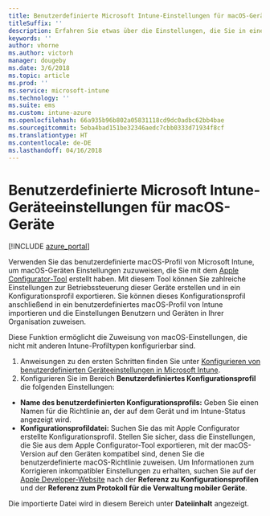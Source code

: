 ```yaml
---
title: Benutzerdefinierte Microsoft Intune-Einstellungen für macOS-Geräte
titleSuffix: ''
description: Erfahren Sie etwas über die Einstellungen, die Sie in einem benutzerdefinierten macOS-Profil in Microsoft Intune verwenden können.
keywords: ''
author: vhorne
ms.author: victorh
manager: dougeby
ms.date: 3/6/2018
ms.topic: article
ms.prod: ''
ms.service: microsoft-intune
ms.technology: ''
ms.suite: ems
ms.custom: intune-azure
ms.openlocfilehash: 66a935b96b802a05831118cd9dc0adbc62bb4bae
ms.sourcegitcommit: 5eba4bad151be32346aedc7cbb0333d71934f8cf
ms.translationtype: HT
ms.contentlocale: de-DE
ms.lasthandoff: 04/16/2018
---
```

# <a name="microsoft-intune-custom-device-settings-for-devices-running-macos"></a>Benutzerdefinierte Microsoft Intune-Geräteeinstellungen für macOS-Geräte

[!INCLUDE [azure_portal](./includes/azure_portal.md)]

Verwenden Sie das benutzerdefinierte macOS-Profil von Microsoft Intune, um macOS-Geräten Einstellungen zuzuweisen, die Sie mit dem [Apple Configurator-Tool](https://itunes.apple.com/app/apple-configurator-2/id1037126344?mt=12) erstellt haben. Mit diesem Tool können Sie zahlreiche Einstellungen zur Betriebssteuerung dieser Geräte erstellen und in ein Konfigurationsprofil exportieren. Sie können dieses Konfigurationsprofil anschließend in ein benutzerdefiniertes macOS-Profil von Intune importieren und die Einstellungen Benutzern und Geräten in Ihrer Organisation zuweisen.

Diese Funktion ermöglicht die Zuweisung von macOS-Einstellungen, die nicht mit anderen Intune-Profiltypen konfigurierbar sind.


1. Anweisungen zu den ersten Schritten finden Sie unter [Konfigurieren von benutzerdefinierten Geräteeinstellungen in Microsoft Intune](custom-settings-configure.md).
2. Konfigurieren Sie im Bereich **Benutzerdefiniertes Konfigurationsprofil** die folgenden Einstellungen:

- **Name des benutzerdefinierten Konfigurationsprofils:** Geben Sie einen Namen für die Richtlinie an, der auf dem Gerät und im Intune-Status angezeigt wird.
- **Konfigurationsprofildatei:** Suchen Sie das mit Apple Configurator erstellte Konfigurationsprofil.
Stellen Sie sicher, dass die Einstellungen, die Sie aus dem Apple Configurator-Tool exportieren, mit der macOS-Version auf den Geräten kompatibel sind, denen Sie die benutzerdefinierte macOS-Richtlinie zuweisen. Um Informationen zum Korrigieren inkompatibler Einstellungen zu erhalten, suchen Sie auf der [Apple Developer-Website](https://developer.apple.com/) nach der **Referenz zu Konfigurationsprofilen** und der **Referenz zum Protokoll für die Verwaltung mobiler Geräte**.

Die importierte Datei wird in diesem Bereich unter **Dateiinhalt** angezeigt.
